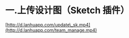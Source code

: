 # 一.上传设计图（Sketch 插件）

[http://d.lanhuapp.com/update\_sk.mp4](http://d.lanhuapp.com/team_manage.mp4)


